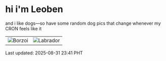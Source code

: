 # hi i'm Leoben

and i like dogs—so have some random dog pics that change whenever my CRON feels like it

|  |  |
|--------|----------|
| ![Borzoi](https://random-dog-vercel.vercel.app/api/random-borzoi?v=1756654906) | ![Labrador](https://random-dog-vercel.vercel.app/api/random-labrador?v=1756654906) |

Last updated: 2025-08-31 23:41 PHT
